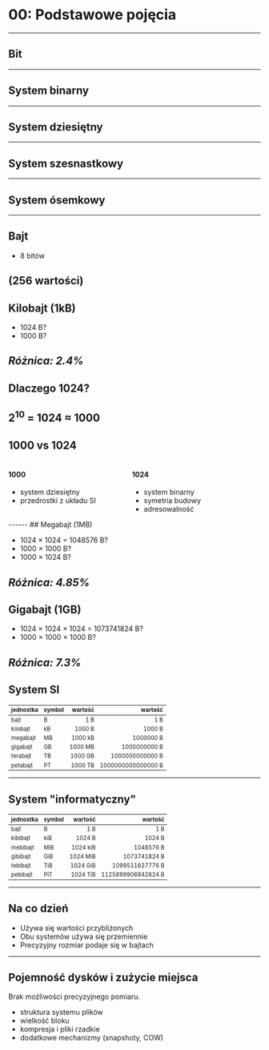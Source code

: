 # 00: Podstawowe pojęcia
------
## Bit
------
## System binarny
------
## System dziesiętny
------
## System szesnastkowy
------
## System ósemkowy
------
## Bajt

* 8 bitów

(256 wartości)
------
## Kilobajt (1kB)

* 1024 B?
* 1000 B?

*Różnica: 2.4%*
---
## Dlaczego 1024?

2<sup>10</sup> = 1024 ≈ 1000
---
## 1000 vs 1024

<div style='display: flex'>
<div style='width: 49%' class=fragment>
  <h4>1000</h4>
  <ul>
  <li>system dziesiętny</li>
  <li>przedrostki z układu SI</li>
  </ul>
</div>

<div style='width: 49%' class=fragment>
  <h4>1024</h4>
  <ul>
  <li>system binarny</li>
  <li>symetria budowy</li>
  <li>adresowalność</li>
  </ul>
</div>
</div>
------
## Megabajt (1MB)

* 1024 × 1024 = 1048576 B? 
* 1000 × 1000 B?
* 1000 × 1024 B?

*Różnica: 4.85%*
------
## Gigabajt (1GB)

* 1024 × 1024 × 1024 = 1073741824 B?
* 1000 × 1000 × 1000 B?

*Różnica: 7.3%*
------
## System SI

| jednostka| symbol |wartość | wartość |
|----------|--------|-------:|--------:|
| bajt     | B      |     1 B | 1 B |
| kilobajt | kB     |  1000 B | 1000 B |
| megabajt | MB     | 1000 kB | 1000000 B |
| gigabajt | GB     | 1000 MB | 1000000000 B |
| terabajt | TB     | 1000 GB | 1000000000000 B |
| petabajt | PT     | 1000 TB | 1000000000000000 B |
<style>
#system-si + table { font-size: 0.8em; }
</style>
---
## System "informatyczny"

| jednostka| symbol |wartość | wartość |  
|----------|--------|-------:|--------:|
| bajt     | B      |     1 B | 1 B |
| kibibajt | kiB    |  1024 B | 1024 B |
| mebibajt | MiB    | 1024 kiB | 1048576 B |
| gibibajt | GiB    | 1024 MiB | 1073741824 B |
| tebibajt | TiB    | 1024 GiB | 1099511627776 B |
| pebibajt | PiT    | 1024 TiB | 1125899906842624 B |
<style>
#system-informatyczny + table { font-size: 0.8em; }
</style>
------
## Na co dzień

- Używa się wartości przybliżonych
- Obu systemów używa się przemiennie
- Precyzyjny rozmiar podaje się w bajtach
------
## Pojemność dysków i zużycie miejsca

Brak możliwości precyzyjnego pomiaru.
- struktura systemu plików
- wielkość bloku
- kompresja i pliki rzadkie
- dodatkowe mechanizmy (snapshoty, COW)

